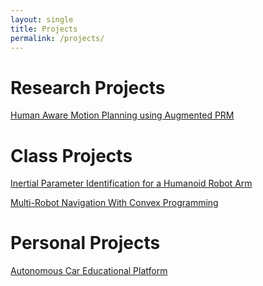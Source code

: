 ```yaml
---
layout: single
title: Projects
permalink: /projects/
---
```



# Research Projects

[Human Aware Motion Planning using Augmented PRM](/projects/hamp)


# Class Projects

[Inertial Parameter Identification for a Humanoid Robot Arm](/projects/inertial-regression)

[Multi-Robot Navigation With Convex Programming](/projects/optimization-nav)


# Personal Projects

[Autonomous Car Educational Platform](/projects/rc-car-platform)